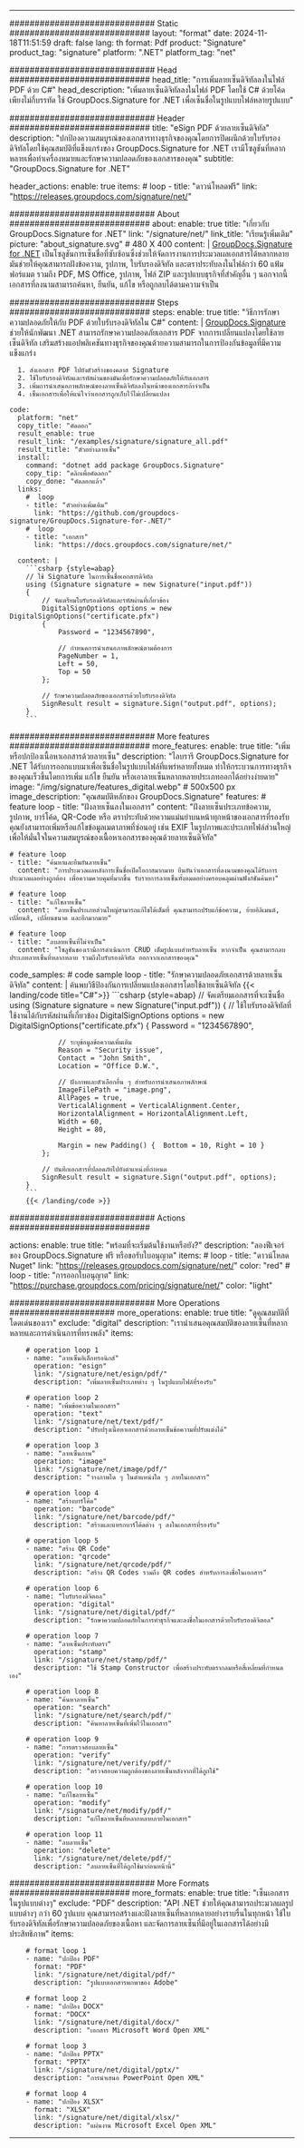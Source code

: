 



---
############################# Static ############################
layout: "format"
date:  2024-11-18T11:51:59
draft: false
lang: th
format: Pdf
product: "Signature"
product_tag: "signature"
platform: ".NET"
platform_tag: "net"

############################# Head ############################
head_title: "การเพิ่มลายเซ็นดิจิทัลลงในไฟล์ PDF ด้วย C#"
head_description: "เพิ่มลายเซ็นดิจิทัลลงในไฟล์ PDF โดยใช้ C# ด้วยโค้ดเพียงไม่กี่บรรทัด ใช้ GroupDocs.Signature for .NET เพื่อเซ็นชื่อในรูปแบบไฟล์หลายรูปแบบ"

############################# Header ############################
title: "eSign PDF ด้วยลายเซ็นดิจิทัล" 
description: "ปกป้องความสมบูรณ์ของเอกสารทางธุรกิจของคุณโดยการปิดผนึกด้วยใบรับรองดิจิทัลโดยใช้คุณสมบัติที่แข็งแกร่งของ GroupDocs.Signature for .NET เรามีโซลูชันที่หลากหลายเพื่อทำเครื่องหมายและรักษาความปลอดภัยของเอกสารของคุณ"
subtitle: "GroupDocs.Signature for .NET" 

header_actions:
  enable: true
  items:
    #  loop
    - title: "ดาวน์โหลดฟรี"
      link: "https://releases.groupdocs.com/signature/net/"
      
############################# About ############################
about:
    enable: true
    title: "เกี่ยวกับ GroupDocs.Signature for .NET"
    link: "/signature/net/"
    link_title: "เรียนรู้เพิ่มเติม"
    picture: "about_signature.svg" # 480 X 400
    content: |
       [GroupDocs.Signature for .NET](/signature/net/) เป็นโซลูชันการเซ็นชื่อที่ซับซ้อนซึ่งช่วยให้จัดการงานการประมวลผลเอกสารได้หลากหลาย มันช่วยให้คุณสามารถฝังข้อความ, รูปภาพ, ใบรับรองดิจิทัล และตราประทับลงในไฟล์กว่า 60 แฟ้มฟอร์แมต รวมถึง PDF, MS Office, รูปภาพ, ไฟล์ ZIP และรูปแบบธุรกิจที่สำคัญอื่น ๆ นอกจากนี้ เอกสารที่ลงนามสามารถค้นหา, ยืนยัน, แก้ไข หรือถูกลบได้ตามความจำเป็น

############################# Steps ############################
steps:
    enable: true
    title: "วิธีการรักษาความปลอดภัยให้กับ PDF ด้วยใบรับรองดิจิทัลใน C#"
    content: |
      [GroupDocs.Signature](/signature/net/) ช่วยให้นักพัฒนา .NET สามารถรักษาความปลอดภัยเอกสาร PDF จากการเปลี่ยนแปลงโดยใช้ลายเซ็นดิจิทัล เสริมสร้างแอปพลิเคชันทางธุรกิจของคุณด้วยความสามารถในการป้องกันข้อมูลที่มีความแข็งแกร่ง
      
      1. ส่งเอกสาร PDF ไปยังตัวสร้างของคลาส Signature
      2. ใช้ใบรับรองดิจิทัลและรหัสผ่านของมันเพื่อรักษาความปลอดภัยให้กับเอกสาร
      3. เพิ่มการนำเสนอภาพลักษณ์ของลายเซ็นดิจิทัลลงในหน้าของเอกสารถ้าจำเป็น
      4. เซ็นเอกสารเพื่อให้แน่ใจว่าเอกสารถูกเก็บไว้ไม่เปลี่ยนแปลง
   
    code:
      platform: "net"
      copy_title: "คัดลอก"
      result_enable: true
      result_link: "/examples/signature/signature_all.pdf"
      result_title: "ตัวอย่างลายเซ็น"
      install:
        command: "dotnet add package GroupDocs.Signature"
        copy_tip: "คลิกเพื่อคัดลอก"
        copy_done: "คัดลอกแล้ว"
      links:
        #  loop
        - title: "ตัวอย่างเพิ่มเติม"
          link: "https://github.com/groupdocs-signature/GroupDocs.Signature-for-.NET/"
        #  loop
        - title: "เอกสาร"
          link: "https://docs.groupdocs.com/signature/net/"
          
      content: |
        ```csharp {style=abap}
        // ใช้ Signature ในการเซ็นชื่อเอกสารดิจิทัล
        using (Signature signature = new Signature("input.pdf"))
        {
            // จัดเตรียมใบรับรองดิจิทัลและรหัสผ่านที่เกี่ยวข้อง
            DigitalSignOptions options = new DigitalSignOptions("certificate.pfx")
            {
                Password = "1234567890",

                // กำหนดการนำเสนอภาพลักษณ์ตามต้องการ
                PageNumber = 1,
                Left = 50,
                Top = 50
            };

            // รักษาความปลอดภัยของเอกสารด้วยใบรับรองดิจิทัล
            SignResult result = signature.Sign("output.pdf", options);
        }
        ```            

############################# More features ############################
more_features:
  enable: true
  title: "เพิ่มหรือปกป้องเนื้อหาเอกสารด้วยลายเซ็น"
  description: "ไลบรารี GroupDocs.Signature for .NET ได้รับการออกแบบมาเพื่อเซ็นชื่อในรูปแบบไฟล์ที่แพร่หลายทั้งหมด ทำให้กระบวนการทางธุรกิจของคุณเร็วขึ้นโดยการเพิ่ม แก้ไข ยืนยัน หรือเอาลายเซ็นหลากหลายประเภทออกได้อย่างง่ายดาย"
  image: "/img/signature/features_digital.webp" # 500x500 px
  image_description: "คุณสมบัติหลักของ GroupDocs.Signature"
  features:
    # feature loop
    - title: "ฝังลายเซ็นลงในเอกสาร"
      content: "ฝังลายเซ็นประเภทข้อความ, รูปภาพ, บาร์โค้ด, QR-Code หรือ ตราประทับด้วยความแม่นยำบนหน้าทุกหน้าของเอกสารที่รองรับ คุณยังสามารถเพิ่มหรือแก้ไขข้อมูลเมตาภาพที่ซ่อนอยู่ เช่น EXIF ในรูปภาพและประเภทไฟล์ส่วนใหญ่ เพื่อให้มั่นใจในความสมบูรณ์ของเนื้อหาเอกสารของคุณด้วยลายเซ็นดิจิทัล"

    # feature loop
    - title: "ค้นหาและยืนยันลายเซ็น"
      content: "การประมวลผลหลังการเซ็นชื่อเปิดโอกาสมากมาย ยืนยันว่าเอกสารที่ลงนามของคุณได้รับการประมวลผลอย่างถูกต้อง เพื่อความควบคุมที่มากขึ้น รับรายการลายเซ็นทั้งหมดอย่างครอบคลุมผ่านฟังก์ชันค้นหา"

    # feature loop
    - title: "แก้ไขลายเซ็น"
      content: "ลายเซ็นประเภทส่วนใหญ่สามารถแก้ไขได้เต็มที่ คุณสามารถปรับแก้ข้อความ, ย้ายอิลิเมนต์, เปลี่ยนสี, เปลี่ยนขนาด และอีกมากมาย"

    # feature loop
    - title: "ลบลายเซ็นที่ไม่จำเป็น"
      content: "โซลูชันของเรามีการดำเนินการ CRUD เต็มรูปแบบสำหรับลายเซ็น หากจำเป็น คุณสามารถลบประเภทลายเซ็นที่หลากหลาย รวมถึงใบรับรองดิจิทัล ออกจากเอกสารของคุณ"
      
  code_samples:
    # code sample loop
    - title: "รักษาความปลอดภัยเอกสารด้วยลายเซ็นดิจิทัล"
      content: |
        ค้นพบวิธีป้องกันการเปลี่ยนแปลงเอกสารโดยใช้ลายเซ็นดิจิทัล
        {{< landing/code title="C#">}}
        ```csharp {style=abap}
        // จัดเตรียมเอกสารที่จะเซ็นชื่อ
        using (Signature signature = new Signature("input.pdf"))
        {
            // ใช้ใบรับรองดิจิทัลที่ใช้งานได้กับรหัสผ่านที่เกี่ยวข้อง
            DigitalSignOptions options = new DigitalSignOptions("certificate.pfx")
            {
                Password = "1234567890",

                // ระบุข้อมูลข้อความเพิ่มเติม
                Reason = "Security issue",
                Contact = "John Smith",
                Location = "Office D.W.",

                // ฝังภาพและตัวเลือกอื่น ๆ สำหรับการนำเสนอภาพลักษณ์
                ImageFilePath = "image.png",
                AllPages = true,
                VerticalAlignment = VerticalAlignment.Center,
                HorizontalAlignment = HorizontalAlignment.Left,
                Width = 60,
                Height = 80,

                Margin = new Padding() {  Bottom = 10, Right = 10 }
            };

            // บันทึกเอกสารที่ปลอดภัยไปยังตำแหน่งที่กำหนด
            SignResult result = signature.Sign("output.pdf", options);
        }
        ```
        {{< /landing/code >}}


############################# Actions ############################

actions:
  enable: true
  title: "พร้อมที่จะเริ่มต้นใช้งานหรือยัง?"
  description: "ลองฟีเจอร์ของ GroupDocs.Signature ฟรี หรือขอรับใบอนุญาต"
  items:
    #  loop
    - title: "ดาวน์โหลด Nuget"
      link: "https://releases.groupdocs.com/signature/net/"
      color: "red"
        #  loop
    - title: "การออกใบอนุญาต"
      link: "https://purchase.groupdocs.com/pricing/signature/net/"
      color: "light"


############################# More Operations #####################
more_operations:
    enable: true
    title: "ดูคุณสมบัติที่โดดเด่นของเรา"
    exclude: "digital"
    description: "เรานำเสนอคุณสมบัติของลายเซ็นที่หลากหลายและการดำเนินการที่ทรงพลัง"
    items: 
          
        # operation loop 1
        - name: "ลายเซ็นอิเล็กทรอนิกส์"
          operation: "esign"
          link: "/signature/net/esign/pdf/"
          description: "เพิ่มลายเซ็นประเภทต่าง ๆ ในรูปแบบไฟล์ที่รองรับ"

        # operation loop 2
        - name: "เพิ่มข้อความในเอกสาร"
          operation: "text"
          link: "/signature/net/text/pdf/"
          description: "ปรับปรุงเนื้อหาเอกสารด้วยลายเซ็นข้อความที่ปรับแต่งได้"

        # operation loop 3
        - name: "ลายเซ็นภาพ"
          operation: "image"
          link: "/signature/net/image/pdf/"
          description: "วางภาพใด ๆ ในตำแหน่งใด ๆ ภายในเอกสาร"

        # operation loop 4
        - name: "สร้างบาร์โค้ด"
          operation: "barcode"
          link: "/signature/net/barcode/pdf/"
          description: "สร้างและแทรกบาร์โค้ดต่าง ๆ ลงในเอกสารที่รองรับ"

        # operation loop 5
        - name: "สร้าง QR Code"
          operation: "qrcode"
          link: "/signature/net/qrcode/pdf/"
          description: "สร้าง QR Codes รวมถึง QR codes สำหรับการลงชื่อในเอกสาร"
          
        # operation loop 6
        - name: "ใบรับรองดิจิตอล"
          operation: "digital"
          link: "/signature/net/digital/pdf/"
          description: "รักษาความปลอดภัยในการทำธุรกิจและลงชื่อในเอกสารด้วยใบรับรองดิจิตอล"

        # operation loop 7
        - name: "ลายเซ็นประทับตรา"
          operation: "stamp"
          link: "/signature/net/stamp/pdf/"
          description: "ใช้ Stamp Constructor เพื่อสร้างประทับตรากลมหรือสี่เหลี่ยมที่กำหนดเอง"
          
        # operation loop 8
        - name: "ค้นหาลายเซ็น"
          operation: "search"
          link: "/signature/net/search/pdf/"
          description: "ค้นหาลายเซ็นที่เพิ่มไว้ในเอกสาร"
          
        # operation loop 9
        - name: "การตรวจสอบลายเซ็น"
          operation: "verify"
          link: "/signature/net/verify/pdf/"
          description: "ตรวจสอบความถูกต้องของลายเซ็นหลังจากที่ได้ถูกใช้"
          
        # operation loop 10
        - name: "แก้ไขลายเซ็น"
          operation: "modify"
          link: "/signature/net/modify/pdf/"
          description: "แก้ไขลายเซ็นที่หลากหลายภายในเอกสาร"
          
        # operation loop 11
        - name: "ลบลายเซ็น"
          operation: "delete"
          link: "/signature/net/delete/pdf/"
          description: "ลบลายเซ็นที่ได้ถูกใช้มาก่อนหน้านี้"
          
############################# More Formats ########################
more_formats:
    enable: true
    title: "เซ็นเอกสารในรูปแบบต่างๆ"
    exclude: "PDF"
    description: "API .NET ช่วยให้คุณสามารถประมวลผลรูปแบบต่างๆ กว่า 60 รูปแบบ คุณสามารถสร้างและฝังลายเซ็นที่หลากหลายอย่างราบรื่นในทุกหน้า ใช้ใบรับรองดิจิทัลเพื่อรักษาความปลอดภัยของเนื้อหา และจัดการลายเซ็นที่มีอยู่ในเอกสารได้อย่างมีประสิทธิภาพ"
    items: 
          
        # format loop 1
        - name: "ปกป้อง PDF"
          format: "PDF"
          link: "/signature/net/digital/pdf/"
          description: "รูปแบบเอกสารพกพาของ Adobe"
          
        # format loop 2
        - name: "ปกป้อง DOCX"
          format: "DOCX"
          link: "/signature/net/digital/docx/"
          description: "เอกสาร Microsoft Word Open XML"
          
        # format loop 3
        - name: "ปกป้อง PPTX"
          format: "PPTX"
          link: "/signature/net/digital/pptx/"
          description: "การนำเสนอ PowerPoint Open XML"
          
        # format loop 4
        - name: "ปกป้อง XLSX"
          format: "XLSX"
          link: "/signature/net/digital/xlsx/"
          description: "แผ่นงาน Microsoft Excel Open XML"


          

---
